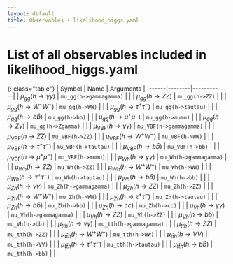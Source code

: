 ```yaml
---
layout: default
title: Observables - likelihood_higgs.yaml
---
```


# List of all observables included in likelihood_higgs.yaml

{: class="table"}
| Symbol | Name | Arguments |
|------|--------|--------------|
| $\mu_{gg}(h \to \gamma\gamma)$ | `mu_gg(h->gammagamma)` |  |
| $\mu_{gg}(h \to ZZ)$ | `mu_gg(h->ZZ)` |  |
| $\mu_{gg}(h \to W^+W^-)$ | `mu_gg(h->WW)` |  |
| $\mu_{gg}(h \to \tau^+\tau^-)$ | `mu_gg(h->tautau)` |  |
| $\mu_{gg}(h \to b\bar b)$ | `mu_gg(h->bb)` |  |
| $\mu_{gg}(h \to \mu^+\mu^-)$ | `mu_gg(h->mumu)` |  |
| $\mu_{gg}(h \to Z\gamma)$ | `mu_gg(h->Zgamma)` |  |
| $\mu_{\text{VBF}}(h \to \gamma\gamma)$ | `mu_VBF(h->gammagamma)` |  |
| $\mu_{\text{VBF}}(h \to ZZ)$ | `mu_VBF(h->ZZ)` |  |
| $\mu_{\text{VBF}}(h \to W^+W^-)$ | `mu_VBF(h->WW)` |  |
| $\mu_{\text{VBF}}(h \to \tau^+\tau^-)$ | `mu_VBF(h->tautau)` |  |
| $\mu_{\text{VBF}}(h \to b\bar b)$ | `mu_VBF(h->bb)` |  |
| $\mu_{\text{VBF}}(h \to \mu^+\mu^-)$ | `mu_VBF(h->mumu)` |  |
| $\mu_{Wh}(h \to \gamma\gamma)$ | `mu_Wh(h->gammagamma)` |  |
| $\mu_{Wh}(h \to ZZ)$ | `mu_Wh(h->ZZ)` |  |
| $\mu_{Wh}(h \to W^+W^-)$ | `mu_Wh(h->WW)` |  |
| $\mu_{Wh}(h \to \tau^+\tau^-)$ | `mu_Wh(h->tautau)` |  |
| $\mu_{Wh}(h \to b\bar b)$ | `mu_Wh(h->bb)` |  |
| $\mu_{Zh}(h \to \gamma\gamma)$ | `mu_Zh(h->gammagamma)` |  |
| $\mu_{Zh}(h \to ZZ)$ | `mu_Zh(h->ZZ)` |  |
| $\mu_{Zh}(h \to W^+W^-)$ | `mu_Zh(h->WW)` |  |
| $\mu_{Zh}(h \to \tau^+\tau^-)$ | `mu_Zh(h->tautau)` |  |
| $\mu_{Zh}(h \to b\bar b)$ | `mu_Zh(h->bb)` |  |
| $\mu_{Zh}(h \to c\bar c)$ | `mu_Zh(h->cc)` |  |
| $\mu_{Vh}(h \to \gamma\gamma)$ | `mu_Vh(h->gammagamma)` |  |
| $\mu_{Vh}(h \to ZZ)$ | `mu_Vh(h->ZZ)` |  |
| $\mu_{Vh}(h \to b\bar b)$ | `mu_Vh(h->bb)` |  |
| $\mu_{t\bar t h}(h \to \gamma\gamma)$ | `mu_tth(h->gammagamma)` |  |
| $\mu_{t\bar t h}(h \to ZZ)$ | `mu_tth(h->ZZ)` |  |
| $\mu_{t\bar t h}(h \to W^+W^-)$ | `mu_tth(h->WW)` |  |
| $\mu_{t\bar t h}(h \to VV)$ | `mu_tth(h->VV)` |  |
| $\mu_{t\bar t h}(h \to \tau^+\tau^-)$ | `mu_tth(h->tautau)` |  |
| $\mu_{t\bar t h}(h \to b\bar b)$ | `mu_tth(h->bb)` |  |
